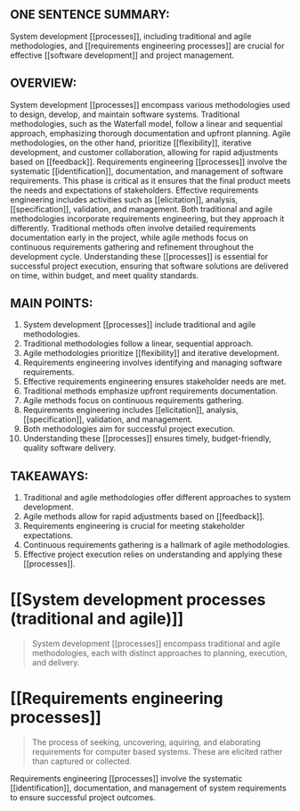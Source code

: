 ## ONE SENTENCE SUMMARY:
System development [[processes]], including traditional and agile methodologies, and [[requirements engineering processes]] are crucial for effective [[software development]] and project management.

## OVERVIEW:
System development [[processes]] encompass various methodologies used to design, develop, and maintain software systems. Traditional methodologies, such as the Waterfall model, follow a linear and sequential approach, emphasizing thorough documentation and upfront planning. Agile methodologies, on the other hand, prioritize [[flexibility]], iterative development, and customer collaboration, allowing for rapid adjustments based on [[feedback]]. Requirements engineering [[processes]] involve the systematic [[identification]], documentation, and management of software requirements. This phase is critical as it ensures that the final product meets the needs and expectations of stakeholders. Effective requirements engineering includes activities such as [[elicitation]], analysis, [[specification]], validation, and management. Both traditional and agile methodologies incorporate requirements engineering, but they approach it differently. Traditional methods often involve detailed requirements documentation early in the project, while agile methods focus on continuous requirements gathering and refinement throughout the development cycle. Understanding these [[processes]] is essential for successful project execution, ensuring that software solutions are delivered on time, within budget, and meet quality standards.

## MAIN POINTS:
1. System development [[processes]] include traditional and agile methodologies.
2. Traditional methodologies follow a linear, sequential approach.
3. Agile methodologies prioritize [[flexibility]] and iterative development.
4. Requirements engineering involves identifying and managing software requirements.
5. Effective requirements engineering ensures stakeholder needs are met.
6. Traditional methods emphasize upfront requirements documentation.
7. Agile methods focus on continuous requirements gathering.
8. Requirements engineering includes [[elicitation]], analysis, [[specification]], validation, and management.
9. Both methodologies aim for successful project execution.
10. Understanding these [[processes]] ensures timely, budget-friendly, quality software delivery.

## TAKEAWAYS:
1. Traditional and agile methodologies offer different approaches to system development.
2. Agile methods allow for rapid adjustments based on [[feedback]].
3. Requirements engineering is crucial for meeting stakeholder expectations.
4. Continuous requirements gathering is a hallmark of agile methodologies.
5. Effective project execution relies on understanding and applying these [[processes]].

# [[System development processes (traditional and agile)]]
> System development [[processes]] encompass traditional and agile methodologies, each with distinct approaches to planning, execution, and delivery.

# [[Requirements engineering processes]]
> The process of seeking, uncovering, aquiring, and elaborating requirements for computer based systems. These are elicited rather than captured or collected. 

Requirements engineering [[processes]] involve the systematic [[identification]], documentation, and management of system requirements to ensure successful project outcomes.
